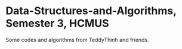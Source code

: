 # Data-Structures-and-Algorithms, Semester 3, HCMUS

Some codes and algorithms from TeddyThinh and friends. 

